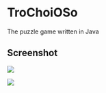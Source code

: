 # TroChoiOSo

The puzzle game written in Java

## Screenshot

![](https://puu.sh/JoxEr.png)

![](https://puu.sh/JoxEN.png)
